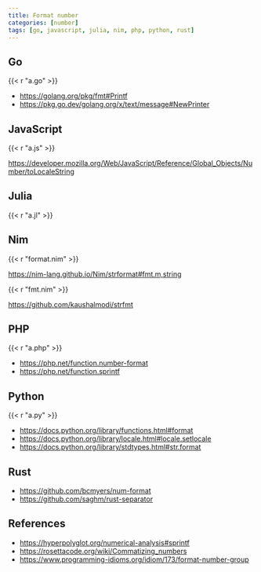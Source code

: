 ```yaml
---
title: Format number
categories: [number]
tags: [go, javascript, julia, nim, php, python, rust]
---
```


## Go

{{< r "a.go" >}}

- <https://golang.org/pkg/fmt#Printf>
- <https://pkg.go.dev/golang.org/x/text/message#NewPrinter>

## JavaScript

{{< r "a.js" >}}

<https://developer.mozilla.org/Web/JavaScript/Reference/Global_Objects/Number/toLocaleString>

## Julia

{{< r "a.jl" >}}

## Nim

{{< r "format.nim" >}}

<https://nim-lang.github.io/Nim/strformat#fmt.m,string>

{{< r "fmt.nim" >}}

<https://github.com/kaushalmodi/strfmt>

## PHP

{{< r "a.php" >}}

- <https://php.net/function.number-format>
- <https://php.net/function.sprintf>

## Python

{{< r "a.py" >}}

- <https://docs.python.org/library/functions.html#format>
- <https://docs.python.org/library/locale.html#locale.setlocale>
- <https://docs.python.org/library/stdtypes.html#str.format>

## Rust

- <https://github.com/bcmyers/num-format>
- <https://github.com/saghm/rust-separator>

## References

- <https://hyperpolyglot.org/numerical-analysis#sprintf>
- <https://rosettacode.org/wiki/Commatizing_numbers>
- <https://www.programming-idioms.org/idiom/173/format-number-group>
